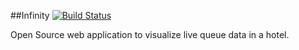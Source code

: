 ##Infinity [![Build Status](https://travis-ci.org/arunkumarpalaniappan/infinity.svg?branch=master)](https://travis-ci.org/arunkumarpalaniappan/infinity)

Open Source web application to visualize live queue data in a hotel.
